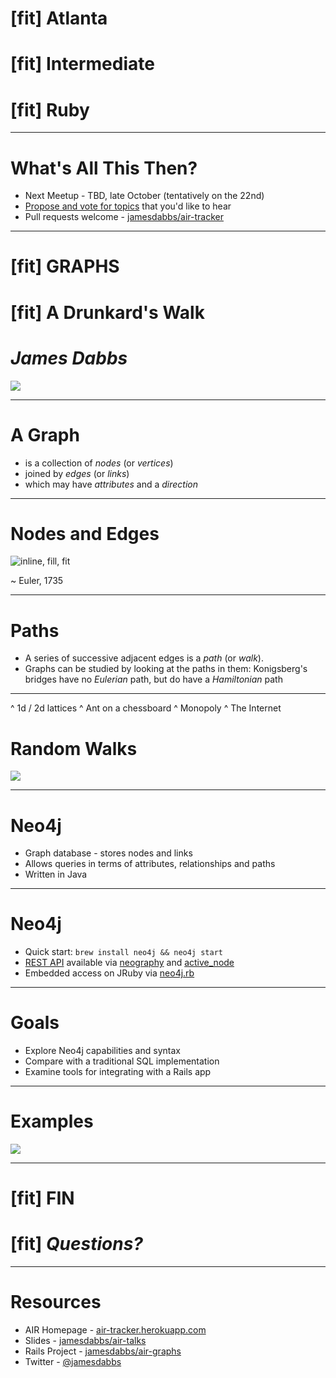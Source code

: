 # [fit] Atlanta
# [fit] Intermediate
# [fit] Ruby

---

# What's All This Then?

* Next Meetup - TBD, late October (tentatively on the 22nd)
* [Propose and vote for topics](http://air-topics.herokuapp.com) that you'd like to hear
* Pull requests welcome - [jamesdabbs/air-tracker](https://github.com/jamesdabbs/air-tracker)

---

# [fit] GRAPHS
# [fit] A Drunkard's Walk
# _**James Dabbs**_

![](http://d1.stern.de/bilder/stern_5/wissen/2013/KW16/Leonhard_Euler2_maxsize_2048_1536.jpg)

---

# A Graph

* is a collection of _nodes_ (or _vertices_)
* joined by _edges_ (or _links_)
* which may have _attributes_ and a _direction_

---

# Nodes and Edges

![inline, fill, fit](http://tjm.org/wp-content/uploads/2013/01/KONIGSBERG-MULTIGRAPHS.jpg)

~ Euler, 1735

---

# Paths

* A series of successive adjacent edges is a _path_ (or _walk_).
* Graphs can be studied by looking at the paths in them: Konigsberg's bridges have no _Eulerian_ path, but do have a _Hamiltonian_ path

---

^ 1d / 2d lattices
^ Ant on a chessboard
^ Monopoly
^ The Internet

# Random Walks

![](http://i.ytimg.com/vi/UkLq3es11Jc/hqdefault.jpg)

---

# Neo4j

* Graph database - stores nodes and links
* Allows queries in terms of attributes, relationships and paths
* Written in Java

---

# Neo4j

* Quick start: `brew install neo4j && neo4j start`
* [REST API](http://docs.neo4j.org/chunked/stable/rest-api.html) available via [neography](https://github.com/maxdemarzi/neography) and [active_node](https://github.com/klobuczek/active_node)
* Embedded access on JRuby via [neo4j.rb](https://github.com/neo4jrb/neo4j)

---

# Goals

* Explore Neo4j capabilities and syntax
* Compare with a traditional SQL implementation
* Examine tools for integrating with a Rails app

---

# Examples

![](http://www.my80splaylist.com/wp-content/uploads/2014/03/kevin-bacon-in-footloose.jpg)

---

# [fit] FIN
# [fit] **_Questions?_**

---

# Resources

* AIR Homepage - [air-tracker.herokuapp.com](http://air-tracker.herokuapp.com)
* Slides - [jamesdabbs/air-talks](https://github.com/jamesdabbs/air-talks)
* Rails Project - [jamesdabbs/air-graphs](https://github.com/jamesdabbs/air-graphs)
* Twitter - [@jamesdabbs](https://twitter.com/jamesdabbs)
